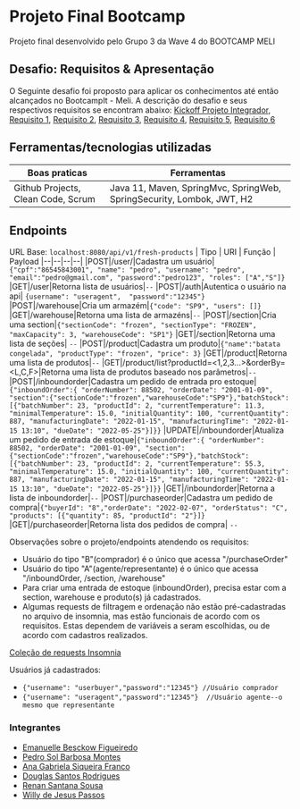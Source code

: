 # Projeto Final Bootcamp
Projeto final desenvolvido pelo Grupo 3 da Wave 4 do BOOTCAMP MELI

## Desafio: Requisitos & Apresentação
O Seguinte desafio foi proposto para aplicar os conhecimentos até então alcançados no BootcampIt - Meli.
A descrição do desafio e seus respectivos requisitos se encontram abaixo:
[Kickoff Projeto Integrador](./requisitos/EnunciadoBaseWave4.pdf), [Requisito 1](./requisitos/Requito1.pdf), [Requisito 2](./requisitos/Requito2.pdf), [Requisito 3](./requisitos/Requito3.pdf), [Requisito 4](./requisitos/Requito4.pdf), [Requisito 5](./requisitos/Requito5.pdf), [Requisito 6](./requisitos/Requito6.pdf)

## Ferramentas/tecnologias utilizadas
| Boas praticas | Ferramentas|
|--|--|
|Github Projects, Clean Code, Scrum |Java 11, Maven, SpringMvc, SpringWeb, SpringSecurity, Lombok, JWT, H2|

## Endpoints  
URL Base: `localhost:8080/api/v1/fresh-products`
| Tipo | URI | Função | Payload
|--|--|--|--| 
|POST|/user/|Cadastra um usuário| `{"cpf":"86545843001", "name": "pedro", "username": "pedro",  "email":"pedro@gmail.com", "password":"pedro123", "roles": ["A","S"]}` 
|GET|/user|Retorna lista de usuários|`--` 
|POST|/auth|Autentica o usuário na api| `{username": "useragent",  "password":"12345"}`
|POST|/warehouse|Cria um armazém|`{"code": "SP9", "users": []}`
|GET|/warehouse|Retorna uma lista de armazéns|`--`
|POST|/section|Cria uma section|`{"sectionCode": "frozen", "sectionType": "FROZEN", "maxCapacity": 3, "warehouseCode": "SP1"}`
|GET|/section|Retorna uma lista de seções| `--`
|POST|/product|Cadastra um produto|`{"name":"batata congelada", "productType": "frozen", "price": 3}`
|GET|/product|Retorna uma lista de produtos|`--`
|GET|/product/list?productId=<1,2,3...>&orderBy=<L,C,F>|Retorna uma lista de produtos baseado nos parâmetros|`--`
|POST|/inboundorder|Cadastra um pedido de entrada pro estoque|`{"inboundOrder":{ "orderNumber": 88502, "orderDate": "2001-01-09", "section":{"sectionCode":"frozen","warehouseCode":"SP9"},"batchStock":[{"batchNumber": 23, "productId": 2, "currentTemperature": 11.3, "minimalTemperature": 15.0, "initialQuantity": 100, "currentQuantity": 887, "manufacturingDate": "2022-01-15", "manufacturingTime": "2022-01-15 13:10", "dueDate": "2022-05-25"}]}}`
|UPDATE|/inboundorder|Atualiza um pedido de entrada de estoque|`{"inboundOrder":{ "orderNumber": 88502, "orderDate": "2001-01-09", "section":{"sectionCode":"frozen","warehouseCode":"SP9"},"batchStock":[{"batchNumber": 23, "productId": 2, "currentTemperature": 55.3, "minimalTemperature": 15.0, "initialQuantity": 100, "currentQuantity": 887, "manufacturingDate": "2022-01-15", "manufacturingTime": "2022-01-15 13:10", "dueDate": "2022-05-25"}]}}`
|GET|/inboundorder|Retorna a lista de inboundorder|`--`
|POST|/purchaseorder|Cadastra um pedido de compra|`{"buyerId": "8","orderDate": "2022-02-07", "orderStatus": "C", "products": [{"quantity": 85, "productId": "2"}]}`
|GET|/purchaseorder|Retorna lista dos pedidos de compra| `--`

Observações sobre o projeto/endpoints atendendo os requisitos: 
* Usuário do tipo "B"(comprador) é o único que acessa "/purchaseOrder"
* Usuário do tipo "A"(agente/representante) é o único que acessa "/inboundOrder, /section, /warehouse"
* Para criar uma entrada de estoque (inboundOrder), precisa estar com a section, warehouse e produto(s) já cadastrados.
* Algumas requests de filtragem e ordenação não estão pré-cadastradas no arquivo de insomnia, mas estão funcionais de acordo com os requisitos. Estas dependem de variáveis a seram escolhidas, ou de acordo com cadastros realizados.

[Coleção de requests Insomnia](./insomnia)

Usuários já cadastrados:
- `{"username": "userbuyer","password":"12345"} //Usuário comprador`  
- `{"username": "useragent","password":"12345"}  //Usuário agente--o mesmo que representante`

### Integrantes
* [Emanuelle Besckow Figueiredo](https://github.com/emanuellebesckow)
* [Pedro Sol Barbosa Montes](https://github.com/pedroSolMeli) 
* [Ana Gabriela Siqueira Franco](https://github.com/AnaGFranco) 
* [Douglas Santos Rodrigues](https://github.com/douglassrodml)
* [Renan Santana Sousa](https://github.com/renanmeli)
* [Willy de Jesus Passos](https://github.com/wjpassos)

